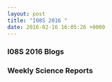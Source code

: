 ```yaml
---
layout: post
title: "I08S 2016 "
date: 2016-02-16 16:05:26 +0000
---
```

#### 

### I08S 2016 Blogs





### Weekly Science Reports








